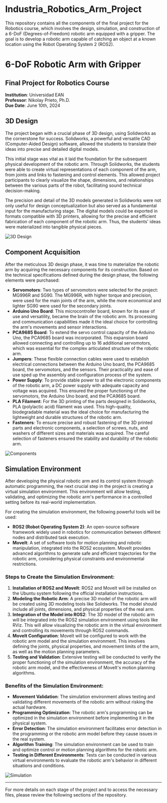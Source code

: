 # Industria_Robotics_Arm_Project
This repository contains all the components of the final project for the Robotics course, which involves the design, simulation, and construction of a 6-DoF (Degrees-of-Freedom) robotic arm equipped with a gripper. The goal is to develop a robotic arm capable of catching an object at a known location using the Robot Operating System 2 (ROS2).

# 6-DoF Robotic Arm with Gripper

## Final Project for Robotics Course

**Institution**: Universidad EAN  
**Professor**: Nikolay Prieto, Ph.D.  
**Due Date**: June 10th, 2024  

## 3D Design

The project began with a crucial phase of 3D design, using Solidworks as the cornerstone for success. Solidworks, a powerful and versatile CAD (Computer-Aided Design) software, allowed the students to translate their ideas into precise and detailed digital models.

This initial stage was vital as it laid the foundation for the subsequent physical development of the robotic arm. Through Solidworks, the students were able to create virtual representations of each component of the arm, from joints and links to fastening and control elements. This allowed project participants to clearly visualize the shape, dimensions, and relationships between the various parts of the robot, facilitating sound technical decision-making.

The precision and detail of the 3D models generated in Solidworks were not only useful for design conceptualization but also served as a fundamental input for the manufacturing stage. The digital models could be exported in formats compatible with 3D printers, allowing for the precise and efficient fabrication of each component of the robotic arm. Thus, the students' ideas were materialized into tangible physical pieces.

![3D Design](images/design_3d.png)

## Component Acquisition

After the meticulous 3D design phase, it was time to materialize the robotic arm by acquiring the necessary components for its construction. Based on the technical specifications defined during the design phase, the following elements were purchased:

- **Servomotors**: Two types of servomotors were selected for the project: MG996R and SG90. The MG996R, with higher torque and precision, were used for the main joints of the arm, while the more economical and lighter SG90 were used for the secondary joints.
- **Arduino Uno Board**: This microcontroller board, known for its ease of use and versatility, became the brain of the robotic arm. Its processing and communication capabilities made it the ideal choice for controlling the arm's movements and sensor interactions.
- **PCA9685 Board**: To extend the servo control capacity of the Arduino Uno, the PCA9685 board was incorporated. This expansion board allowed connecting and controlling up to 16 additional servomotors, which was essential for the complex articulated structure of the robotic arm.
- **Jumpers**: These flexible connection cables were used to establish electrical connections between the Arduino Uno board, the PCA9685 board, the servomotors, and the sensors. Their practicality and ease of use sped up the assembly and configuration process of the system.
- **Power Supply**: To provide stable power to all the electronic components of the robotic arm, a DC power supply with adequate capacity and voltage was acquired. This ensured the proper functioning of the servomotors, the Arduino Uno board, and the PCA9685 board.
- **PLA Filament**: For the 3D printing of the parts designed in Solidworks, PLA (polylactic acid) filament was used. This high-quality, biodegradable material was the ideal choice for manufacturing the lightweight and durable structures of the robotic arm.
- **Fasteners**: To ensure precise and robust fastening of the 3D printed parts and electronic components, a selection of screws, nuts, and washers of different sizes and materials was acquired. The careful selection of fasteners ensured the stability and durability of the robotic arm.

![Components](images/components.png)

## Simulation Environment

After developing the physical robotic arm and its control system through automatic programming, the next crucial step in the project is creating a virtual simulation environment. This environment will allow testing, validating, and optimizing the robotic arm's performance in a controlled setting before its real-world implementation.

For creating the simulation environment, the following powerful tools will be used:

- **ROS2 (Robot Operating System 2)**: An open-source software framework widely used in robotics for communication between different nodes and distributed task execution.
- **MoveIt**: A set of software tools for motion planning and robotic manipulation, integrated into the ROS2 ecosystem. MoveIt provides advanced algorithms to generate safe and efficient trajectories for the robotic arm, considering physical constraints and environmental restrictions.

### Steps to Create the Simulation Environment:

1. **Installation of ROS2 and MoveIt**: ROS2 and MoveIt will be installed on the Ubuntu system following the official installation instructions.
2. **Modeling the Robotic Arm**: A precise 3D model of the robotic arm will be created using 3D modeling tools like Solidworks. The model should include all joints, dimensions, and physical properties of the real arm.
3. **Integration of the Model into ROS2**: The 3D model of the robotic arm will be integrated into the ROS2 simulation environment using tools like RViz. This will allow visualizing the robotic arm in the virtual environment and controlling its movements through ROS2 commands.
4. **MoveIt Configuration**: MoveIt will be configured to work with the robotic arm model and the simulation environment. This involves defining the joints, physical properties, and movement limits of the arm, as well as the motion planning parameters.
5. **Testing and Validation**: Extensive testing will be conducted to verify the proper functioning of the simulation environment, the accuracy of the robotic arm model, and the effectiveness of MoveIt's motion planning algorithms.

### Benefits of the Simulation Environment:

- **Movement Validation**: The simulation environment allows testing and validating different movements of the robotic arm without risking the actual hardware.
- **Programming Optimization**: The robotic arm's programming can be optimized in the simulation environment before implementing it in the physical system.
- **Error Detection**: The simulation environment facilitates error detection in the programming or the robotic arm model before they cause issues in the real system.
- **Algorithm Training**: The simulation environment can be used to train and optimize control or motion planning algorithms for the robotic arm.
- **Testing in Different Environments**: Tests can be conducted in various virtual environments to evaluate the robotic arm's behavior in different situations and conditions.

![Simulation](images/simulation.png)

---

For more details on each stage of the project and to access the necessary files, please review the following sections of the repository.
